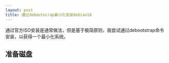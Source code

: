 ```yaml
---
layout: post
title: 通过debootscrap最小化安装debian10
---
```

通过官方ISO安装是通常做法，但是基于极简原则，我尝试通过debootstrap命令安装，以获得一个最小化系统。

## 准备磁盘
